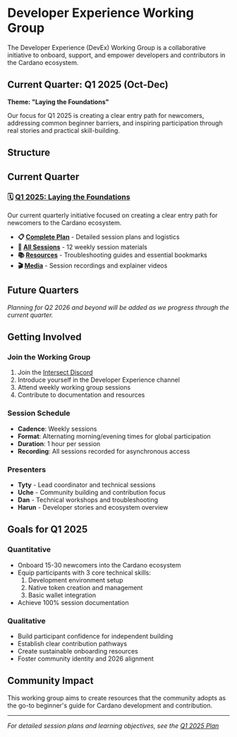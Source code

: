 # Developer Experience Working Group

The Developer Experience (DevEx) Working Group is a collaborative initiative to onboard, support, and empower developers and contributors in the Cardano ecosystem.

## Current Quarter: Q1 2025 (Oct-Dec)

**Theme: "Laying the Foundations"**

Our focus for Q1 2025 is creating a clear entry path for newcomers, addressing common beginner barriers, and inspiring participation through real stories and practical skill-building.

## Structure

## Current Quarter

### 🗓️ [Q1 2025: Laying the Foundations](./Q1-2025/)
Our current quarterly initiative focused on creating a clear entry path for newcomers to the Cardano ecosystem.

- **📋 [Complete Plan](./Q1-2025/)** - Detailed session plans and logistics
- **🎯 [All Sessions](./Q1-2025/sessions/)** - 12 weekly session materials  
- **📚 [Resources](./Q1-2025/resources/)** - Troubleshooting guides and essential bookmarks
- **🎬 [Media](./Q1-2025/media/)** - Session recordings and explainer videos

## Future Quarters

*Planning for Q2 2026 and beyond will be added as we progress through the current quarter.*

## Getting Involved

### Join the Working Group
1. Join the [Intersect Discord](https://discord.com/invite/RJWdVsMkvR)
2. Introduce yourself in the Developer Experience channel
3. Attend weekly working group sessions
4. Contribute to documentation and resources

### Session Schedule
- **Cadence**: Weekly sessions
- **Format**: Alternating morning/evening times for global participation
- **Duration**: 1 hour per session
- **Recording**: All sessions recorded for asynchronous access

### Presenters
- **Tyty** - Lead coordinator and technical sessions
- **Uche** - Community building and contribution focus
- **Dan** - Technical workshops and troubleshooting
- **Harun** - Developer stories and ecosystem overview

## Goals for Q1 2025

### Quantitative
- Onboard 15-30 newcomers into the Cardano ecosystem
- Equip participants with 3 core technical skills:
  1. Development environment setup
  2. Native token creation and management
  3. Basic wallet integration
- Achieve 100% session documentation

### Qualitative
- Build participant confidence for independent building
- Establish clear contribution pathways
- Create sustainable onboarding resources
- Foster community identity and 2026 alignment

## Community Impact

This working group aims to create resources that the community adopts as the go-to beginner's guide for Cardano development and contribution.

---

*For detailed session plans and learning objectives, see the [Q1 2025 Plan](./devex-wg-q1-2025-plan.md)*